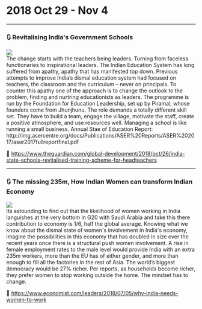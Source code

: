 # 2018 Oct 29 - Nov 4

---

### :arrows_clockwise: Revitalising India's Government Schools

<div class="titleimg">
<img src="https://i.guim.co.uk/img/media/6fca1cea38a43e049d150a454978b7eece75a72d/196_590_5658_3395/master/5658.jpg?width=1920&quality=85&auto=format&fit=max&s=1093da41687b2cacf7776bcf11ae7756" />
</div>


<span class="one_line_summ">
The change starts with the teachers being leaders. Turning from faceless functionaries to inspirational leaders.
</span>

<span class="desc">
The Indian Education System has long suffered from apathy, apathy that has manifested top down.
Previous attempts to improve India’s dismal education system had focused on teachers, the classroom and the curriculum – never on principals.
</span>

<span class="desc">
To counter this apathy one of the approach is to change the outlook to the problem, finding and nurtring educationists as leaders. The programme is run by the Foundation for Education Leadership, set up by Piramal, whose founders come from Jhunjhunu.
</span>

<span class="desc">
The role demands a totally different skill set. They have to build a team, engage the village, motivate the staff, create a positive atmosphere, and use resources well. Managing a school is like running a small business.
</span>

<span class="desc">
Annual Stae of Education Report: http://img.asercentre.org/docs/Publications/ASER%20Reports/ASER%202017/aser2017fullreportfinal.pdf
</span>


:link: https://www.theguardian.com/global-development/2018/oct/26/india-state-schools-revitalised-training-scheme-for-headteachers

---

### :arrows_clockwise: The missing 235m, How Indian Women can transform Indian Economy

<div class="titleimg">
<img src="https://www.economist.com/sites/default/files/imagecache/640-width/images/print-edition/20180707_LDD002_0.jpg" />
</div>


<span class="one_line_summ">
Its astounding to find out that the likelihood of women working in India languishes at the very bottom in G20 with Saudi Arabia and take this there contribution to economy is 1/6, half the global average.
</span>

<span class="desc">
Knowing what we know about the dismal state of women's involvement in India's economy, imagine the possibilities in this economy that has doubled in size over the recent years once there is a structural push women involvement.
</span>

<span class="desc">
A rise in female employment rates to the male level would provide India with an extra 235m workers, more than the EU has of either gender, and more than enough to fill all the factories in the rest of Asia.
</span>

<span class="desc">
The world’s biggest democracy would be 27% richer.
</span>

<span class="desc">
Per reports, as households become richer, they prefer women to stop working outside the home. The mindset has to change.
</span>


:link: https://www.economist.com/leaders/2018/07/05/why-india-needs-women-to-work
